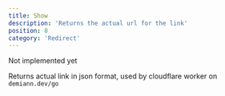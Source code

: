 ```yaml
---
title: Show
description: 'Returns the actual url for the link'
position: 8
category: 'Redirect'
---
```


Not implemented yet

Returns actual link in json format, used by cloudflare worker on `demiann.dev/go`
